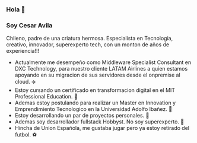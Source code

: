 ### Hola 👋

### Soy **Cesar Avila**

Chileno, padre de una criatura hermosa. Especialista en Tecnologia, creativo, innovador, superexperto tech, con un monton de años de experiencia!!!

  - Actualmente me desempeño como Middleware Specialist Consultant en DXC Technology, para nuestro cliente LATAM Airlines a quien estamos apoyando en su migracion de sus servidores desde el onpremise al cloud. :airplane:
  - Estoy cursando un certificado en transformacion digital en el MIT Professional Education. :rocket:
  - Ademas estoy postulando para realizar un Master en Innovation y Emprendimiento Tecnologico en la Universidad Adolfo Ibañez. :robot:
  - Estoy desarrollando un par de proyectos personales. :wrench:
  - Ademas soy desarrollador fullstack Hobbyst. No soy superexperto. :frog:
  - Hincha de Union Española, me gustaba jugar pero ya estoy retirado del futbol. :soccer:


<!--
**cafavila/cafavila** is a ✨ _special_ ✨ repository because its `README.md` (this file) appears on your GitHub profile.

Here are some ideas to get you started:

- 🔭 I’m currently working on ...
- 🌱 I’m currently learning ...
- 👯 I’m looking to collaborate on ...
- 🤔 I’m looking for help with ...
- 💬 Ask me about ...
- 📫 How to reach me: ...
- 😄 Pronouns: ...
- ⚡ Fun fact: ...
-->
